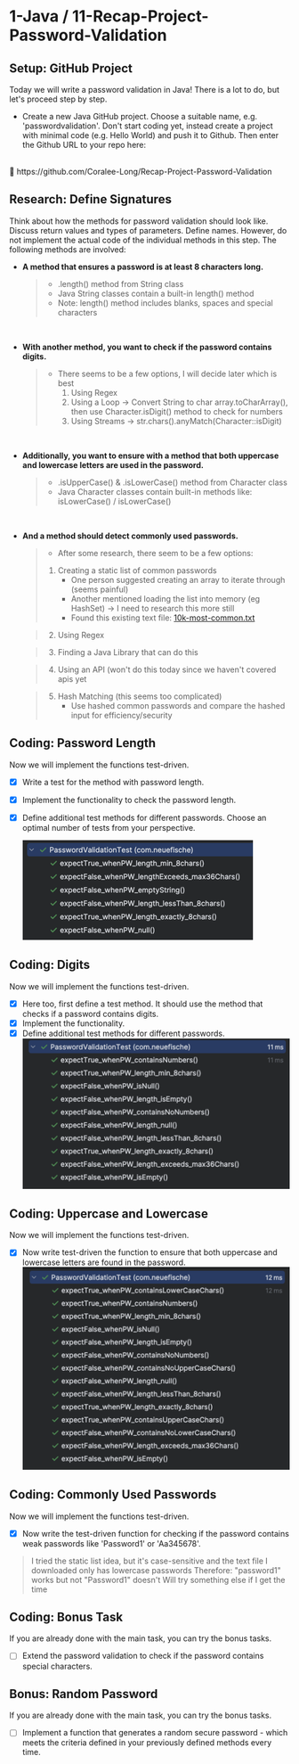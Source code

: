 # 1-Java / 11-Recap-Project-Password-Validation

## Setup: GitHub Project

Today we will write a password validation in Java! There is a lot to do, but let's proceed step by step.

* Create a new Java GitHub project. Choose a suitable name, e.g. 'passwordvalidation'. Don't start coding yet, instead create a project with minimal code (e.g. Hello World) and push it to Github. Then enter the Github URL to your repo here:
<br>
   🔗 https://github.com/Coralee-Long/Recap-Project-Password-Validation

## Research: Define Signatures

Think about how the methods for password validation should look like. Discuss return values and types of parameters. Define names. However, do not implement the actual code of the individual methods in this step. The following methods are involved:


* **A method that ensures a password is at least 8 characters long.**
    > - .length() method from String class
    > - Java String classes contain a built-in length() method
    > - Note: length() method includes blanks, spaces and special characters

    <br>
* **With another method, you want to check if the password contains digits.**
    >  - There seems to be a few options, I will decide later which is best
    >      1. Using Regex
    >      2. Using a Loop -> Convert String to char array.toCharArray(), 
             then use Character.isDigit() method to check for numbers
    >      3. Using Streams -> str.chars().anyMatch(Character::isDigit)

    <br>
* **Additionally, you want to ensure with a method that both uppercase and lowercase letters are used in the password.**
  > - .isUpperCase() & .isLowerCase() method from Character class 
  > - Java Character classes contain built-in methods like: isLowerCase() / isLowerCase()

    <br>
* **And a method should detect commonly used passwords.**

    > - After some research, there seem to be a few options:
    >  1. Creating a static list of common passwords
    >       - One person suggested creating an array to iterate through (seems painful)
    >       - Another mentioned loading the list into memory (eg HashSet) -> I need to research this more still
    >       - Found this existing text file: [10k-most-common.txt](https://github.com/danielmiessler/SecLists/blob/master/Passwords/Common-Credentials/10k-most-common.txt)
  
    >  2. Using Regex
  
    >  3. Finding a Java Library that can do this
  
    >  4. Using an API (won't do this today since we haven't covered apis yet
  
    >  5. Hash Matching (this seems too complicated)
    >       - Use hashed common passwords and compare the hashed input for efficiency/security 


## Coding: Password Length

Now we will implement the functions test-driven.

- [x] Write a test for the method with password length.
- [x] Implement the functionality to check the password length.
- [x] Define additional test methods for different passwords. Choose an optimal number of tests from your perspective.
  
    ![First Tests](src/main/resources/images/firstTests.png)

## Coding: Digits

Now we will implement the functions test-driven.

- [x] Here too, first define a test method. It should use the method that checks if a password contains digits.
- [x] Implement the functionality.
- [x] Define additional test methods for different passwords.
    ![Second Tests](src/main/resources/images/secondTests.png)

## Coding: Uppercase and Lowercase

Now we will implement the functions test-driven.

- [x] Now write test-driven the function to ensure that both uppercase and lowercase letters are found in the password.
      ![Third Tests](src/main/resources/images/thirdTests.png)

## Coding: Commonly Used Passwords

Now we will implement the functions test-driven.

- [x] Now write the test-driven function for checking if the password contains weak passwords like 'Password1' or 'Aa345678'.
> I tried the static list idea, but it's case-sensitive and the text file I downloaded only has lowercase passwords
> Therefore: "password1" works but not "Password1" doesn't
> Will try something else if I get the time

## Coding: Bonus Task

If you are already done with the main task, you can try the bonus tasks.

- [ ] Extend the password validation to check if the password contains special characters.

## Bonus: Random Password

If you are already done with the main task, you can try the bonus tasks.

- [ ] Implement a function that generates a random secure password - which meets the criteria defined in your previously defined methods every time.